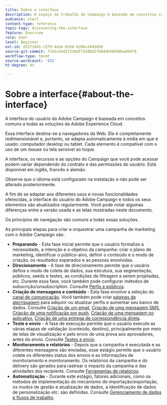 ```yaml
---
title: Sobre a interface
description: O espaço de trabalho do Campaign é baseado em conceitos comuns a todas as soluções da Adobe Experience Cloud.
audience: start
content-type: reference
topic-tags: discovering-the-interface
feature: Overview
role: User
level: Beginner
exl-id: d32f2dd1-c579-4a3e-8330-b39bce941656
source-git-commit: fcb5c4a92f23bdffd1082b7b044b5859dead9d70
workflow-type: tm+mt
source-wordcount: '432'
ht-degree: 4%

---
```


# Sobre a interface{#about-the-interface}

A interface do usuário da Adobe Campaign é baseada em conceitos comuns a todas as soluções da Adobe Experience Cloud.

Essa interface destina-se a navegadores da Web. Ele é completamente redimensionável e, portanto, se adapta automaticamente à mídia em que é usado: computador desktop ou tablet. Cada elemento é compatível com o uso de um mouse ou tela sensível ao toque.

A interface, os recursos e as opções do Campaign que você pode acessar podem variar dependendo do contrato e das permissões do usuário. Está disponível em inglês, francês e alemão.

Observe que o idioma está configurado na instalação e não pode ser alterado posteriormente.

A fim de se adaptar aos diferentes usos e novas funcionalidades oferecidas, a interface do usuário do Adobe Campaign e todos os seus elementos são atualizados regularmente. Você pode notar algumas diferenças entre a versão usada e as telas mostradas neste documento.

Os princípios de navegação são comuns a todas essas soluções.

As principais etapas para criar e orquestrar uma campanha de marketing com o Adobe Campaign são:

* **Preparando** - Esta fase inicial permite que o usuário formalize a necessidade, a intenção e o objetivo da campanha: criar o plano de marketing, identificar o público-alvo, definir o conteúdo e o modo de criação, os resultados esperados e as pessoas envolvidas.
* **Direcionamento** - A fase de direcionamento permite que o usuário defina o modo de coleta de dados, sua estrutura, sua segmentação, públicos, seeds e testes, as condições de filtragem a serem projetadas, etc. Durante essa fase, você também pode configurar métodos de subscrição/unsubscription. Consulte [Perfis e públicos](../../audiences/using/about-profiles.md).
* **Criação de mensagens e conteúdo** - Esta fase envolve a seleção do [canal de comunicação](../../channels/using/get-started-communication-channels.md). Você também pode criar [páginas de aterrissagem](../../channels/using/getting-started-with-landing-pages.md) para adquirir ou atualizar perfis e aumentar seu banco de dados. Consulte [Criação de um email](../../channels/using/creating-an-email.md), [Criação de uma mensagem SMS](../../channels/using/creating-an-sms-message.md), [Criação de uma notificação por push](../../channels/using/preparing-and-sending-a-push-notification.md), [Criação de uma mensagem no aplicativo](../../channels/using/about-in-app-messaging.md), [Criação de uma entrega de correspondência direta](../../channels/using/creating-the-direct-mail.md).
* **Teste e envio** - A fase de execução permite que o usuário execute as várias etapas de validação (conteúdo, destino), principalmente por meio de telas de visualização e pelo envio de uma prova aos aprovadores, antes do envio. Consulte [Testes e envio](../../sending/using/get-started-sending-messages.md).
* **Monitoramento e relatórios** - Depois que a campanha é executada e as diferentes mensagens são enviadas, esse estágio permite que o usuário colete os diferentes status dos envios e as informações de monitoramento e monitoramento. Os relatórios da campanha e do delivery são gerados para rastrear o impacto da campanha e das atividades dos recipients. Consulte [Ferramentas de relatórios](../../reporting/using/about-dynamic-reports.md).
* **Automatização** - Durante este estágio, fatores adicionais, como os métodos de implementação do mecanismo de importação/exportação, os modos de gestão e atualização de dados, a identificação de dados de personalização etc. são definidas. Consulte [Gerenciamento de dados e fluxos de trabalho](../../automating/using/get-started-workflows.md).
